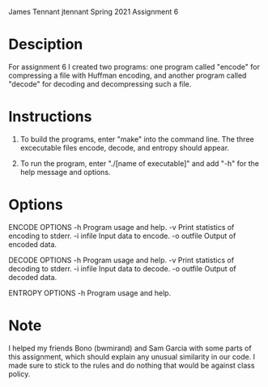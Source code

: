 James Tennant
jtennant
Spring 2021
Assignment 6

# Desciption

For assignment 6 I created two programs: one program called "encode" for
compressing a file with Huffman encoding, and another program called
"decode" for decoding and decompressing such a file.

# Instructions

1. To build the programs, enter "make" into the command line. The three
excecutable files encode, decode, and entropy should
appear.

2. To run the program, enter "./[name of executable]" and add "-h" for
the help message and options.

# Options

ENCODE OPTIONS
  -h               Program usage and help.
  -v               Print statistics of encoding to stderr.
  -i infile        Input data to encode.
  -o outfile       Output of encoded data.

DECODE OPTIONS
  -h               Program usage and help.
  -v               Print statistics of decoding to stderr.
  -i infile        Input data to decode.
  -o outfile       Output of decoded data.

ENTROPY OPTIONS
  -h               Program usage and help.

# Note

I helped my friends Bono (bwmirand) and Sam Garcia with some parts of this assignment,
which should explain any unusual similarity in our code. I made sure to
stick to the rules and do nothing that would be against class policy.
